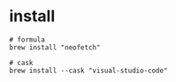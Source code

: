 # install

```shell
# formula
brew install "neofetch"

# cask
brew install --cask "visual-studio-code"
```
